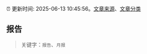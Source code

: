 :alarm_clock: 更新时间: 2025-06-13 10:45:56。[文章来源](/README.md)、[文章分类](/TAGS.md)

## 报告


> 关键字：`报告`、`月报`



